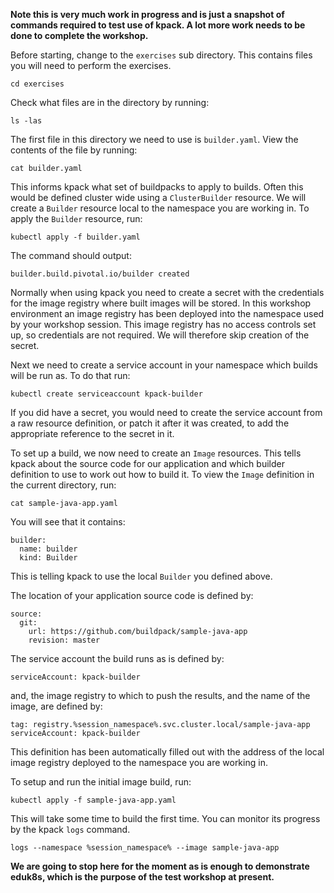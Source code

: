 **Note this is very much work in progress and is just a snapshot of commands required to test use of kpack. A lot more work needs to be done to complete the workshop.**

Before starting, change to the ``exercises`` sub directory. This contains files you will need to perform the exercises.

```execute-1
cd exercises
```

Check what files are in the directory by running:

```execute-1
ls -las
```

The first file in this directory we need to use is ``builder.yaml``. View the contents of the file by running:

```execute-1
cat builder.yaml
```

This informs kpack what set of buildpacks to apply to builds. Often this would be defined cluster wide using a ``ClusterBuilder`` resource. We will create a ``Builder`` resource local to the namespace you are working in. To apply the ``Builder`` resource, run:

```execute-1
kubectl apply -f builder.yaml
```

The command should output:

```
builder.build.pivotal.io/builder created
```

Normally when using kpack you need to create a secret with the credentials for the image registry where built images will be stored. In this workshop environment an image registry has been deployed into the namespace used by your workshop session. This image registry has no access controls set up, so credentials are not required. We will therefore skip creation of the secret.

Next we need to create a service account in your namespace which builds will be run as. To do that run:

```execute-1
kubectl create serviceaccount kpack-builder
```

If you did have a secret, you would need to create the service account from a raw resource definition, or patch it after it was created, to add the appropriate reference to the secret in it.

To set up a build, we now need to create an ``Image`` resources. This tells kpack about the source code for our application and which builder definition to use to work out how to build it. To view the ``Image`` definition in the current directory, run:

```execute-1
cat sample-java-app.yaml
```

You will see that it contains:

```
builder:
  name: builder
  kind: Builder
```

This is telling kpack to use the local ``Builder`` you defined above.

The location of your application source code is defined by:

```
source:
  git:
    url: https://github.com/buildpack/sample-java-app
    revision: master
```

The service account the build runs as is defined by:

```
serviceAccount: kpack-builder
```

and, the image registry to which to push the results, and the name of the image, are defined by:

```
tag: registry.%session_namespace%.svc.cluster.local/sample-java-app
serviceAccount: kpack-builder
```

This definition has been automatically filled out with the address of the local image registry deployed to the namespace you are working in.

To setup and run the initial image build, run:

```execute-1
kubectl apply -f sample-java-app.yaml
```

This will take some time to build the first time. You can monitor its progress by the kpack ``logs`` command.

```execute-1
logs --namespace %session_namespace% --image sample-java-app
```

**We are going to stop here for the moment as is enough to demonstrate eduk8s, which is the purpose of the test workshop at present.**
